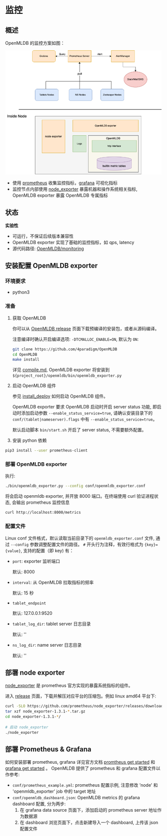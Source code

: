 # 监控

## 概述

OpenMLDB 的监控方案如图：

![monitoring-architecture](./images/OpenMLDB-Monitoring.drawio.png)

- 使用 [prometheus](https://prometheus.io) 收集监控指标，[grafana](https://grafana.com/oss/grafana/) 可视化指标
- 监控节点内部使用 [node_exporter](https://github.com/prometheus/node_exporter) 暴露机器和操作系统相关指标, OpenMLDB exporter 暴露 OpenMLDB 专属指标

## 状态

**实验性**

- 可运行，不保证后续版本兼容性
- OpenMLDB exporter 实现了基础的监控指标，如 qps, latency
- 源代码路径: [OpenMLDB/monitoring](https://github.com/4paradigm/OpenMLDB/tree/main/monitoring)


## 安装配置 OpenMLDB exporter

### 环境要求

- python3

### 准备

1. 获取 OpenMLDB

   你可以从 [OpenMLDB release](https://github.com/4paradigm/OpenMLDB/releases) 页面下载预编译的安装包，或者从源码编译。

   注意编译时确认开启编译选项: `-DTCMALLOC_ENABLE=ON`, 默认为 `ON`:
   ```sh
   git clone https://github.com/4paradigm/OpenMLDB
   cd OpenMLDB
   make install
   ```
   详见 [compile.md](../deploy/compile.md), OpenMLDB exporter 将安装到 `${project_root}/openmldb/bin/openmldb_exporter.py`

2. 启动 OpenMLDB 组件

   参见 [install_deploy](../deploy/install_deploy.md) 如何启动 OpenMLDB 组件。

   OpenMLDB exporter 要求 OpenMLDB 启动时开启 server status 功能, 即启动时添加启动参数 `--enable_status_service=true`, 请确认安装目录下的 `conf/(tablet|nameserver).flags` 中有 `--enable_status_service=true`。

   默认启动脚本 `bin/start.sh` 开启了 server status, 不需要额外配置。

3. 安装 python 依赖
```sh
pip3 install --user prometheus-client
```

### 部署 OpenMLDB exporter

执行:
```sh
./bin/openmldb_exporter.py --config conf/openmldb_exporter.conf
```

将会启动 openmldb exporter, 并开放 8000 端口。在终端使用 curl 验证进程状态, 会输出 prometheus 监控信息

```sh
curl http://localhost:8000/metrics
```

### 配置文件

Linux conf 文件格式，默认读取当前目录下的 `openmldb_exporter.conf` 文件, 通过 `--config` 参数调整配置文件的路径。 `#` 开头行为注释，有效行格式为 `{key}={value}`, 支持的配置（即 key) 有：

- `port`: exporter 监听端口

   默认: 8000
- `interval`: 从 OpenMLDB 拉取指标的频率

   默认: 15 秒
- `tablet_endpoint`

   默认: 127.0.0.1:9520
- `tablet_log_dir`: tablet server 日志目录

   默认: ''
- `ns_log_dir`: name server 日志目录

   默认: ''

## 部署 node exporter

[node_exporter](https://github.com/prometheus/node_exporter) 是 prometheus 官方实现的暴露系统指标的组件。

进入 [release](https://github.com/prometheus/node_exporter/releases) 页面，下载并解压对应平台的压缩包。例如 linux amd64 平台下:
```sh
curl -SLO https://github.com/prometheus/node_exporter/releases/download/v1.3.1/node_exporter-1.3.1.darwin-amd64.tar.gz
tar xzf node_exporter-1.3.1-*.tar.gz
cd node_exporter-1.3.1-*/

# 启动 node_exporter
./node_exporter
```

## 部署 Prometheus & Grafana

如何安装部署 prometheus, grafana 详见官方文档 [promtheus get started](https://prometheus.io/docs/prometheus/latest/getting_started/) 和 [grafana get started](https://grafana.com/docs/grafana/latest/getting-started/getting-started-prometheus/) 。
OpenMLDB 提供了 prometheus 和 grafana 配置文件以作参考:

- `conf/prometheus_example.yml`: prometheus 配置示例, 注意修改 ’node' 和 'openmldb_exporter' job 中的 target 地址
- `conf/openmldb_dashboard.json`: OpenMLDB metrics 的 grafana dashboard 配置, 分为两步:
   1. 在 grafana data source 页面下，添加启动的 prometheus server 地址作为数据源
   2. 在 dashboard 浏览页面下，点击新建导入一个 dashboard, 上传该 json 配置文件


